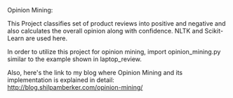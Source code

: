 Opinion Mining:

This Project classifies set of product reviews into positive and negative and also calculates the overall opinion along with confidence. NLTK and Scikit-Learn are used here.


In order to utilize this project for opinion mining, import opinion_mining.py similar to the example shown in laptop_review.


Also, here's the link to my blog where Opinion Mining and its implementation is explained in detail:
http://blog.shilpamberker.com/opinion-mining/

